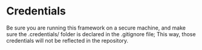
# Credentials
Be sure you are running this framework on a secure machine, and make sure the .credentials/ folder is declared in the .gitignore file; This way, those credentials will not be reflected in the repository.